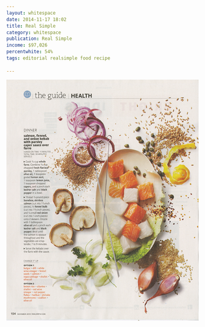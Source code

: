 ```yaml
---
layout: whitespace
date: 2014-11-17 18:02
title: Real Simple
category: whitespace
publication: Real Simple
income: $97,026
percentwhite: 54%
tags: editorial realsimple food recipe

---
```





<img src="/img/editscans/RealSimple_Food1.png">

<div class="overlayContainer">
<object type="image/svg+xml" data="/img/overlays/RealSimple_Food1.svg" class="trans"></object>
</div>


            
        
        
